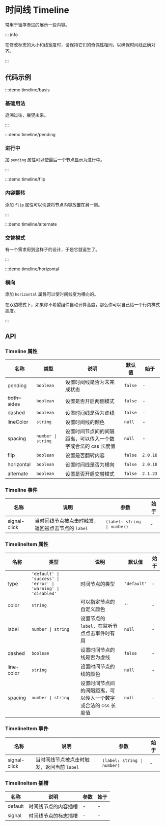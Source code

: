 # 时间线 Timeline

常用于循序渐进的展示一些内容。

::: info

在修改标志的大小和线宽度时，请保持它们的奇偶性相同，以确保时间线正确对齐。

:::

## 代码示例

:::demo timeline/basis

### 基础用法

追溯过往，展望未来。

:::

:::demo timeline/pending

### 进行中

加 `pending` 属性可以使最后一个节点显示为进行中。

:::

:::demo timeline/flip

### 内容翻转

添加 `flip` 属性可以快速将节点内容放置在另一侧。

:::

:::demo timeline/alternate

### 交替模式

有一个需求用到这样子的设计，于是它就诞生了。

:::

:::demo timeline/horizontal

### 横向

添加 `horizontal` 属性可以使时间线变为横向的。

在双边模式下，如果你不希望组件自动计算高度，那么你可以自己给一个行内样式高度。

:::

## API

### Timeline 属性

| 名称           | 类型               | 说明                                                          | 默认值  | 始于     |
| -------------- | ------------------ | ------------------------------------------------------------- | ------- | -------- |
| pending        | `boolean`          | 设置时间线是否为未完成状态                                    | `false` | -        |
| ~~both-sides~~ | `boolean`          | 设置是否开启两侧模式                                          | `false` | -        |
| dashed         | `boolean`          | 设置时间线是否为虚线                                          | `false` | -        |
| lineColor      | `string`           | 设置时间线的颜色                                              | `null`  | -        |
| spacing        | `number \| string` | 设置时间节点间的间隔距离，可以传入一个数字或合法的 css 长度值 | `null`  | -        |
| flip           | `boolean`          | 设置是否翻转内容                                              | `false` | `2.0.18` |
| horizontal     | `boolean`          | 设置时间线是否为横向                                          | `false` | `2.0.18` |
| alternate      | `boolean`          | 设置是否开启交替模式                                          | `false` | `2.1.23` |

### Timeline 事件

| 名称         | 说明                                               | 参数                        | 始于 |
| ------------ | -------------------------------------------------- | --------------------------- | ---- |
| signal-click | 当时间线节点被点击时触发，返回被点击节点的 `label` | `(label: string \| number)` | -    |

### TimelineItem 属性

| 名称       | 类型                                                           | 说明                                                          | 默认值      | 始于 |
| ---------- | -------------------------------------------------------------- | ------------------------------------------------------------- | ----------- | ---- |
| type       | `'default' \| 'success' \| 'error' \| 'warning' \| 'disabled'` | 时间节点的类型                                                | `'default'` | -    |
| color      | `string`                                                       | 可以指定节点的自定义颜色                                      | `''`        | -    |
| label      | `number \| string`                                             | 设置节点的 `label`，在监听节点点击事件时有用                  | `null`      | -    |
| dashed     | `boolean`                                                      | 设置时间节点的线是否为虚线                                    | `false`     | -    |
| line-color | `string`                                                       | 设置时间节点的线的颜色                                        | `null`      | -    |
| spacing    | `number \| string`                                             | 设置时间节点间的间隔距离，可以传入一个数字或合法的 css 长度值 | `null`      | -    |

### TimelineItem 事件

| 名称         | 说明                                       | 参数                        | 始于 |
| ------------ | ------------------------------------------ | --------------------------- | ---- |
| signal-click | 当时间线节点被点击时触发，返回当前 `label` | `(label: string \| number)` | -    |

### TimelineItem 插槽

| 名称    | 说明                 | 参数 | 始于 |
| ------- | -------------------- | ---- | ---- |
| default | 时间线节点的内容插槽 | -    | -    |
| signal  | 时间线节点的标志插槽 | -    | -    |
